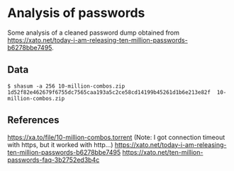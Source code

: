 # Analysis of passwords

Some analysis of a cleaned password dump obtained from https://xato.net/today-i-am-releasing-ten-million-passwords-b6278bbe7495.

## Data

```
$ shasum -a 256 10-million-combos.zip
1d52f82e462679f6755dc7565caa193a5c2ce58cd14199b45261d1b6e213e82f  10-million-combos.zip
```

## References

https://xa.to/file/10-million-combos.torrent (Note: I got connection timeout with https, but it worked with http...)
https://xato.net/today-i-am-releasing-ten-million-passwords-b6278bbe7495
https://xato.net/ten-million-passwords-faq-3b2752ed3b4c

